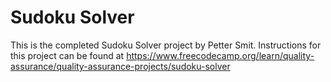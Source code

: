 # Sudoku Solver

This is the completed Sudoku Solver project by Petter Smit. 
Instructions for this project can be found at https://www.freecodecamp.org/learn/quality-assurance/quality-assurance-projects/sudoku-solver
